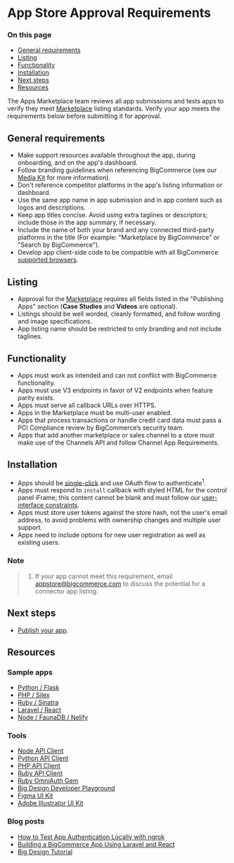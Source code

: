 # App Store Approval Requirements

<div class="otp" id="no-index">

### On this page

- [General requirements](#general-requirements)
- [Listing](#listing)
- [Functionality](#functionality)
- [Installation](#installation)
- [Next steps](#next-steps)
- [Resources](#resources)

</div>

The Apps Marketplace team reviews all app submissions and tests apps to verify they meet [Marketplace](https://www.bigcommerce.com/apps/) listing standards. Verify your app meets the requirements below before submitting it for approval.

## General requirements
- Make support resources available throughout the app, during onboarding, and on the app's dashboard.
- Follow branding guidelines when referencing BigCommerce (see our [Media Kit](https://www.bigcommerce.com/press/media-kit/) for more information).
- Don't reference competitor platforms in the app's listing information or dashboard.
- Use the same app name in app submission and in app content such as logos and descriptions.
- Keep app titles concise. Avoid using extra taglines or descriptors; include those in the app summary, if necessary.
- Include the name of both your brand and any connected third-party platforms in the title (For example: "Marketplace by BigCommerce" or "Search by BigCommerce").
- Develop app client-side code to be compatible with all BigCommerce [supported browsers](https://support.bigcommerce.com/s/article/Themes-Supported-Browsers).

## Listing

* Approval for the [Marketplace](https://www.bigcommerce.com/apps/) requires all fields listed in the "Publishing Apps" section (**Case Studies** and **Videos** are optional).
* Listings should be well worded, cleanly formatted, and follow wording and image specifications.
* App listing name should be restricted to only branding and not include taglines.

## Functionality

* Apps must work as intended and can not conflict with BigCommerce functionality.
* Apps must use V3 endpoints in favor of V2 endpoints when feature parity exists.
* Apps must serve all callback URLs over HTTPS.
* Apps in the Marketplace must be multi-user enabled.
* Apps that process transactions or handle credit card data must pass a PCI Compliance review by BigCommerce’s security team.
* Apps that add another marketplace or sales channel to a store must make use of the Channels API and follow Channel App Requirements.

## Installation

- Apps should be [single-click](https://developer.bigcommerce.com/api-docs/apps/guide/types-of-apps#single-click-apps) and use OAuth flow to authenticate<sup>1</sup>.
- Apps must respond to `install` callback with styled HTML for the control panel iFrame; this content cannot be blank and must follow our [user-interface constraints](https://developer.bigcommerce.com/api-docs/getting-started/building-apps-bigcommerce/building-apps#building-apps_user-interface-constraints).
- Apps must store user tokens against the store hash, not the user's email address, to avoid problems with ownership changes and multiple user support.
- Apps need to include options for new user registration as well as existing users.

<div class="HubBlock--callout">
<div class="CalloutBlock--info">
<div class="HubBlock-content">

<!-- theme:  -->
### Note
> 1. If your app cannot meet this requirement, email <a href="mailto:appstore@bigcommerce.com">appstore@bigcommerce.com</a> to discuss the potential for a connector app listing.

</div>
</div>
</div>

## Next steps
* [Publish your app](https://developer.bigcommerce.com/api-docs/apps/guide/publish).


## Resources

### Sample apps
* [Python / Flask](https://github.com/bigcommerce/hello-world-app-python-flask)
* [PHP / Silex](https://github.com/bigcommerce/hello-world-app-php-silex)
* [Ruby / Sinatra](https://github.com/bigcommerce/hello-world-app-ruby-sinatra)
* [Laravel / React](https://github.com/bigcommerce/laravel-react-sample-app)
* [Node / FaunaDB / Nelify](https://github.com/bigcommerce/channels-app/)

### Tools
* [Node API Client](https://github.com/getconversio/node-bigcommerce)
* [Python API Client](https://github.com/bigcommerce/bigcommerce-api-python)
* [PHP API Client](https://github.com/bigcommerce/bigcommerce-api-php)
* [Ruby API Client](https://github.com/bigcommerce/bigcommerce-api-ruby)
* [Ruby OmniAuth Gem](https://github.com/bigcommerce/omniauth-bigcommerce)
* [Big Design Developer Playground](https://developer.bigcommerce.com/big-design/)
* [Figma UI Kit](https://www.figma.com/file/jTVuUkiZ1j3rux8WHG4IKK/BigDesign-UI-Kit?node-id=0%3A1/duplicate)
* [Adobe Illustrator UI Kit](https://design.bigcommerce.com/bigdesign-ui-kit)

### Blog posts
* [How to Test App Authentication Locally with ngrok](https://medium.com/bigcommerce-developer-blog/how-to-test-app-authentication-locally-with-ngrok-149150bfe4cf)
* [Building a BigCommerce App Using Laravel and React](https://medium.com/bigcommerce-developer-blog/building-a-bigcommerce-app-using-laravel-and-react-711ceceb5006)
* [Big Design Tutorial](https://medium.com/bigcommerce-developer-blog/bigdesign-build-native-looking-uis-with-the-bigcommerce-design-system-fb06a01a24f2)
